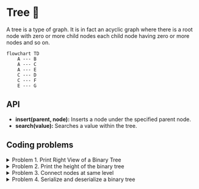 # Tree 🌳

A tree is a type of graph. It is in fact an acyclic graph where there is a root node with zero or more child nodes each child node having zero or more nodes and so on.

```mermaid
flowchart TD
    A --- B
    A --- C
    A --- E
    C --- D
    C --- F
    E --- G
```

## API

- **insert(parent, node):** Inserts a node under the specified parent node.
- **search(value):** Searches a value within the tree.

## Coding problems

<details>
  <summary>Problem 1. Print Right View of a Binary Tree</summary>
  
  Given a Binary Tree, print Right view of it. Right view of a Binary Tree is set of nodes visible when tree is visited from Right side.
</details>

<details>
  <summary>Problem 2. Print the height of the binary tree</summary>
  
  You're given a binary tree T. Write a code to print the height of the binary tree. Height of empty tree is -1, height of tree with one node is 0 and height of below tree is 2.

```mermaid
flowchart TB

1 --> 2
1 --> 3
2 --> 4
2 --> 5
```

</details>

<details>
  <summary>Problem 3. Connect nodes at same level</summary>
  Write a function to connect all the adjacent nodes at the same level in a binary tree. Structure of the given Binary Tree node is like following.
  
  ```ts
  class Node<T = number> { 
    leftNode: Node<T> | null = null;
    rightNode: Node<T> | null = null;
    nextRight: Node<T> | null = null;
    value: T;
    
    constructor(value: T) {
      this.value = value;
    }
  }
  ```
</details>

<details>
  <summary>Problem 4. Serialize and deserialize a binary tree</summary>
  
  Given a binary tree, write a program to serialize the tree into a string and then deserialize the string back into the tree.
  
  Example, for the following tree:

  ```text
         1
       /   \
      2     3
     /  \   /  \ 
    4    5 6    7
  ```

The serialized string would be: `1,2,4,#,#,5,#,#,3,6,#,#,7,#,#`

</details>